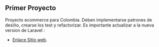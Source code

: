 ## Primer Proyecto

Proyecto ecommerce para Colombia. 
Deben implementarse patrones de desiño, crearse los test y refactorizar. Es importante actualizar a la nueva version de Laravel
:

- [Enlace Sitio web](https://happypetsathome.com.co).
